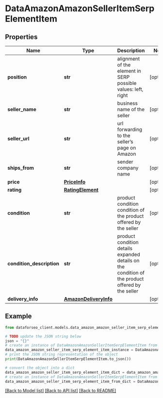 # DataAmazonAmazonSellerItemSerpElementItem


## Properties

Name | Type | Description | Notes
------------ | ------------- | ------------- | -------------
**position** | **str** | alignment of the element in SERP possible values: left, right | [optional] 
**seller_name** | **str** | business name of the seller | [optional] 
**seller_url** | **str** | url forwarding to the seller’s page on Amazon | [optional] 
**ships_from** | **str** | sender company name | [optional] 
**price** | [**PriceInfo**](PriceInfo.md) |  | [optional] 
**rating** | [**RatingElement**](RatingElement.md) |  | [optional] 
**condition** | **str** | product condition condition of the product offered by the seller | [optional] 
**condition_description** | **str** | product condition details expanded details on the condition of the product offered by the seller | [optional] 
**delivery_info** | [**AmazonDeliveryInfo**](AmazonDeliveryInfo.md) |  | [optional] 

## Example

```python
from dataforseo_client.models.data_amazon_amazon_seller_item_serp_element_item import DataAmazonAmazonSellerItemSerpElementItem

# TODO update the JSON string below
json = "{}"
# create an instance of DataAmazonAmazonSellerItemSerpElementItem from a JSON string
data_amazon_amazon_seller_item_serp_element_item_instance = DataAmazonAmazonSellerItemSerpElementItem.from_json(json)
# print the JSON string representation of the object
print(DataAmazonAmazonSellerItemSerpElementItem.to_json())

# convert the object into a dict
data_amazon_amazon_seller_item_serp_element_item_dict = data_amazon_amazon_seller_item_serp_element_item_instance.to_dict()
# create an instance of DataAmazonAmazonSellerItemSerpElementItem from a dict
data_amazon_amazon_seller_item_serp_element_item_from_dict = DataAmazonAmazonSellerItemSerpElementItem.from_dict(data_amazon_amazon_seller_item_serp_element_item_dict)
```
[[Back to Model list]](../README.md#documentation-for-models) [[Back to API list]](../README.md#documentation-for-api-endpoints) [[Back to README]](../README.md)


